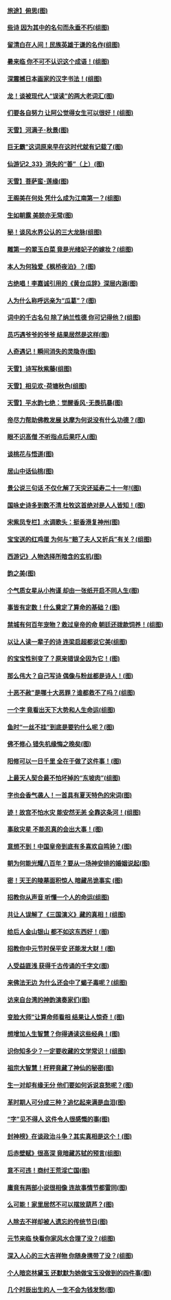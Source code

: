 #### [旅途】俯思(图)](../pages/p7/905054.md)
#### [些诗 因为其中的名句而永垂不朽(组图)](../pages/p7/904716.md)
#### [留清白在人间！民族英雄于谦的名作(组图)](../pages/p7/904701.md)
#### [暑来临 你不可不认识这个成语！(组图)](../pages/p7/904615.md)
#### [深震撼日本画家的汉字书法！(组图)](../pages/p7/904599.md)
#### [龙！谈被现代人“误读”的两大老词汇(图)](../pages/p7/904496.md)
#### [们要各自努力 让阿公觉得女生可以很好！(组图)](../pages/p7/904457.md)
#### [天雪】河满子･秋景(图)](../pages/p7/904448.md)
#### [巨无霸”这词原来早在这时代就有记载了(图)](../pages/p7/904420.md)
#### [仙游记2_33》消失的“善”（上）(图)](../pages/p7/904366.md)
#### [天雪】菩萨蛮･莲缘(图)](../pages/p7/904365.md)
#### [王阁美在何处 凭什么成为江南第一？(组图)](../pages/p7/904359.md)
#### [生如朝露 美貌亦无常(图)](../pages/p7/904343.md)
#### [秘！谈风水界公认的三大龙脉(组图)](../pages/p7/904261.md)
#### [雕第一的翠玉白菜 竟是光绪妃子的嫁妆？(组图)](../pages/p7/904257.md)
#### [本人为何独爱《枫桥夜泊》？(图)](../pages/p7/904198.md)
#### [古绝唱！李嘉诚引用的《黄台瓜辞》深层内涵(图)](../pages/p7/904150.md)
#### [人为什么称呼远亲为“瓜葛”？(图)](../pages/p7/904144.md)
#### [词中的千古名句 除了纳兰性德 你可记得他？(组图)](../pages/p7/904140.md)
#### [员巧遇爷爷的爷爷 结果居然是这样(图)](../pages/p7/904063.md)
#### [人奇遇记！瞬间消失的灵隐寺(图)](../pages/p7/904056.md)
#### [天雪】诗写秋紫藤(组图)](../pages/p7/904010.md)
#### [天雪】相见欢･荷塘秋色(组图)](../pages/p7/904007.md)
#### [天雪】平水韵七绝：觉醒香风･无畏抗暴(图)](../pages/p7/904003.md)
#### [帝尽力帮助佛教发展 达摩为何说没有什么功德？(图)](../pages/p7/903954.md)
#### [眼不识高僧 不听指点后果吓人(图)](../pages/p7/903938.md)
#### [谈桃花与悟道(图)](../pages/p7/903927.md)
#### [居山中话仙桃(图)](../pages/p7/903873.md)
#### [景公说三句话 不仅化解了天灾还延寿二十一年!(图)](../pages/p7/903818.md)
#### [国咏史诗多到数不清 杜牧这首绝对是人人皆知！(图)](../pages/p7/903795.md)
#### [宋紫凤专栏】水调歌头：挺香港复神州(图)](../pages/p7/903789.md)
#### [宝宝送的红鸡蛋 为何与“赔了夫人又折兵”有关？(组图)](../pages/p7/903723.md)
#### [西游记》人物选择所暗含的玄机(图)](../pages/p7/903661.md)
#### [韵之美(图)](../pages/p7/903660.md)
#### [个气质女星从小拘谨 却由一张纸开启不同人生(图)](../pages/p7/903650.md)
#### [事皆有定数！什么奠定了算命的基础？(图)](../pages/p7/903603.md)
#### [禁城有何百年宠物？救过皇帝的命 朝廷还拨款饲养！(组图)](../pages/p7/903584.md)
#### [以让人读一辈子的诗 连梁启超都说它美(组图)](../pages/p7/903555.md)
#### [的宝宝性别变了？原来错误全因为它！(图)](../pages/p7/903505.md)
#### [那么伟大？自己写诗 偶像与粉丝都是诗人！(图)](../pages/p7/903472.md)
#### [十恶不赦”是哪十大恶罪？谁都救不了吗？(组图)](../pages/p7/903470.md)
#### [一个字 竟看出天下大势和人生命运(组图)](../pages/p7/903464.md)
#### [鱼时“一丝不挂”到底是要钓什么呢？(图)](../pages/p7/903459.md)
#### [佛不修心 错失机缘悔之晚矣(图)](../pages/p7/903413.md)
#### [阳修可以一日千里 全在于做了这件事！(图)](../pages/p7/903367.md)
#### [上最天人契合最不怕坏掉的“东坡肉”(组图)](../pages/p7/903365.md)
#### [字也会香气袭人！一首具有夏天特色的宋词(图)](../pages/p7/903360.md)
#### [迹！故宫不怕水灾 能安然无恙 全靠这条河！(组图)](../pages/p7/903356.md)
#### [事敌灾星 不能忍真的会出大事！(图)](../pages/p7/903293.md)
#### [意想不到！中国皇帝到底有多喜欢自鸣钟？(图)](../pages/p7/903272.md)
#### [朝为何能光耀八百年？要从一场神安排的婚姻说起(图)](../pages/p7/903258.md)
#### [密！天王的陵墓面积惊人 暗藏吊诡事实 (图)](../pages/p7/903233.md)
#### [招教你从声音 听懂一个人的命运(组图)](../pages/p7/903047.md)
#### [共让人误解了《三国演义》藏的真相！(组图)](../pages/p7/902931.md)
#### [给后人金山银山 都不如这东西好！(图)](../pages/p7/902743.md)
#### [招教你中元节时保平安 还能发大财！(图)](../pages/p7/902522.md)
#### [人受益匪浅 获得千古传诵的千字文(图)](../pages/p7/902434.md)
#### [来佛法无边 为什么还会中了蝎子毒呢？(组图)](../pages/p7/901322.md)
#### [访来自台湾的神韵演奏家们(图)](../pages/p7/901155.md)
#### [变脸大师”让算命师看相 结果让人惊奇！(图)](../pages/p7/900653.md)
#### [想增加人生智慧？你得通读这些经典！(图)](../pages/p7/900362.md)
#### [识你知多少？一定要收藏的文学常识！(组图)](../pages/p7/898817.md)
#### [祖宗大智慧！杆秤竟藏了神仙的秘密(图)](../pages/p7/897967.md)
#### [生一对却有缘无分 他们要如何诉说哀愁呢？(图)](../pages/p7/897229.md)
#### [革时期人可分成三种？追忆起来满是血泪(图)](../pages/p7/896300.md)
#### [“字”见不得人 这件令人很感慨的事(图)](../pages/p7/896228.md)
#### [封神榜》在谈政治斗争？其实真相是这个！(图)](../pages/p7/895020.md)
#### [后赤壁赋》很高深 竟暗藏苏轼的预言(组图)](../pages/p7/894118.md)
#### [意不可违！商纣王荒淫亡国(图)](../pages/p7/894106.md)
#### [庸竟有两部小说很相像 连故事情节都雷同(图)](../pages/p7/892839.md)
#### [么可能！家里居然不可以摆放葫芦？(图)](../pages/p7/887293.md)
#### [人除去不祥却被人遗忘的传统节日(图)](../pages/p7/886584.md)
#### [元节来临 快看你家风水合理了没？(组图)](../pages/p7/884483.md)
#### [深入人心的三大吉祥物 你随身携带了没？(组图)](../pages/p7/884320.md)
#### [个人暗恋林黛玉 还默默为她做宝玉没做到的四件事(图)](../pages/p7/884002.md)
#### [几个时辰出生的人 一生不会为钱发愁(图)](../pages/p7/881171.md)

